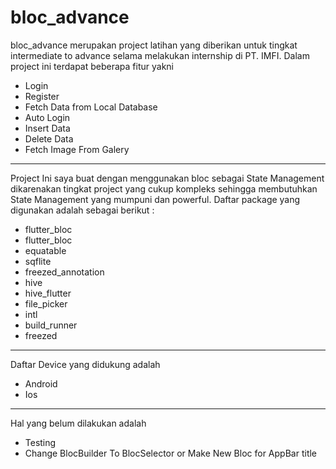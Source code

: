 # bloc_advance

bloc_advance merupakan project latihan yang diberikan untuk tingkat intermediate to advance selama melakukan internship di PT. IMFI. Dalam project ini terdapat beberapa fitur yakni 

- Login
- Register
- Fetch Data from Local Database
- Auto Login
- Insert Data
- Delete Data
- Fetch Image From Galery

___

Project Ini saya buat dengan menggunakan bloc sebagai State Management dikarenakan tingkat project yang cukup kompleks sehingga membutuhkan State Management yang mumpuni dan powerful. Daftar package yang digunakan adalah sebagai berikut :
- flutter_bloc
- flutter_bloc
- equatable
- sqflite
- freezed_annotation
- hive
- hive_flutter
- file_picker
- intl
- build_runner
- freezed

___

Daftar Device yang didukung adalah
- Android
- Ios

___
Hal yang belum dilakukan adalah
- Testing
- Change BlocBuilder To BlocSelector or Make New Bloc for AppBar title